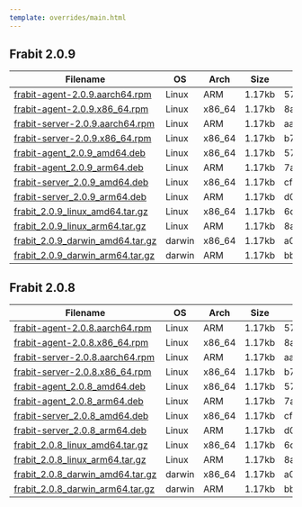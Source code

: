 ```yaml
---
template: overrides/main.html
---
```


## Frabit 2.0.9
| Filename | OS | Arch |Size|SHA256 CheckSum|
|------|------|------|-----|------|
| [frabit-agent-2.0.9.aarch64.rpm](https://github.com/frabits/frabit/releases/download/v2.0.9/frabit-agent-2.0.9.aarch64.rpm)| Linux | ARM | 1.17kb |57fe4c92b29dd81fb80e4d8d2905d0b836f85c8865b3fbabc84ff4cdce1540e4      |
| [frabit-agent-2.0.9.x86_64.rpm](https://github.com/frabits/frabit/releases/download/v2.0.9/frabit-agent-2.0.9.x86_64.rpm)| Linux  | x86_64  | 1.17kb   |8a22f49de9d18155eb64d6f6c9b1c5c5a21b9fc1e3c1613d13e0e396a54c21bc      |
| [frabit-server-2.0.9.aarch64.rpm](https://github.com/frabits/frabit/releases/download/v2.0.9/frabit-server-2.0.9.aarch64.rpm)| Linux   | ARM | 1.17kb  |aa73b68edeff94a717de7fdd350faaf47bbe042ed71017b28982019105f79187      |
| [frabit-server-2.0.9.x86_64.rpm](https://github.com/frabits/frabit/releases/download/v2.0.9/frabit-server-2.0.9.x86_64.rpm)| Linux     |  x86_64    | 1.17kb    |b7ecce01b60569094626f458de2fd9a5acf8d61b8bd425ef59bf6fdfd2972ac6      |
| [frabit-agent_2.0.9_amd64.deb](https://github.com/frabits/frabit/releases/download/v2.0.9/frabit-agent_2.0.9_amd64.deb)| Linux     |  x86_64    | 1.17kb    |57fe4c92b29dd81fb80e4d8d2905d0b836f85c8865b3fbabc84ff4cdce1540e4      |
| [frabit-agent_2.0.9_arm64.deb](https://github.com/frabits/frabit/releases/download/v2.0.9/frabit-agent_2.0.9_arm64.deb)| Linux     |  ARM    | 1.17kb    |7af29e40de045ba700daabcc55c71feda84160a180de6661e87d4d22692399ea      |
| [frabit-server_2.0.9_amd64.deb](https://github.com/frabits/frabit/releases/download/v2.0.9/frabit-server_2.0.9_amd64.deb)| Linux     |  x86_64    | 1.17kb    |cf36371895982f3d7bee954c933c781b9da90e7832d9d0d447311758abd529e7      |
| [frabit-server_2.0.9_arm64.deb](https://github.com/frabits/frabit/releases/download/v2.0.9/frabit-server_2.0.9_arm64.deb)| Linux     |  ARM    | 1.17kb    |d0c4ede976880f65e3245ea7f829ac5445eb7575db0e0516c3807752db5a1fbc      |
| [frabit_2.0.9_linux_amd64.tar.gz](https://github.com/frabits/frabit/releases/download/v2.0.9/frabit_2.0.9_linux_amd64.tar.gz)| Linux     |  x86_64    | 1.17kb    |6d258dacb5d3a786a6b85a029251b8ce8a3b94d2c5be1323a5373a1f8158d944      |
| [frabit_2.0.9_linux_arm64.tar.gz](https://github.com/frabits/frabit/releases/download/v2.0.9/frabit_2.0.9_linux_arm64.tar.gz)| Linux     |  ARM    | 1.17kb    |8a9cb6492f76a27ae3b8618f0c869f2cbdd0abe4c88a1a9dbf0560b80a46cbb1      |
| [frabit_2.0.9_darwin_amd64.tar.gz](https://github.com/frabits/frabit/releases/download/v2.0.9/frabit_2.0.9_darwin_amd64.tar.gz)| darwin     |  x86_64    | 1.17kb    |a0d9e6fc1ecf7d21e51cfb480479191935022ae7169157ce9c2b3aaec06c4ea1      |
| [frabit_2.0.9_darwin_arm64.tar.gz](https://github.com/frabits/frabit/releases/download/v2.0.9/frabit-agent-2.0.9.aarch64.rpm)| darwin     |  ARM    | 1.17kb    |bb74dafe15e958d6a1c264fba75d559d07081ae39b2793e11f5eaab3cd337617      |


## Frabit 2.0.8
| Filename | OS | Arch |Size|SHA256 CheckSum|
|------|------|------|-----|------|
| [frabit-agent-2.0.8.aarch64.rpm](https://github.com/frabits/frabit/releases/download/v2.0.8/frabit-agent-2.0.8.aarch64.rpm)| Linux     |  ARM    | 1.17kb    |57fe4c92b29dd81fb80e4d8d2905d0b836f85c8865b3fbabc84ff4cdce1540e4      |
| [frabit-agent-2.0.8.x86_64.rpm](https://github.com/frabits/frabit/releases/download/v2.0.8/frabit-agent-2.0.8.x86_64.rpm)| Linux     |  x86_64    | 1.17kb    |8a22f49de9d18155eb64d6f6c9b1c5c5a21b9fc1e3c1613d13e0e396a54c21bc      |
| [frabit-server-2.0.8.aarch64.rpm](https://github.com/frabits/frabit/releases/download/v2.0.8/frabit-server-2.0.8.aarch64.rpm)| Linux     |  ARM    | 1.17kb    |aa73b68edeff94a717de7fdd350faaf47bbe042ed71017b28982019105f79187      |
| [frabit-server-2.0.8.x86_64.rpm](https://github.com/frabits/frabit/releases/download/v2.0.8/frabit-server-2.0.8.x86_64.rpm)| Linux     |  x86_64    | 1.17kb    |b7ecce01b60569094626f458de2fd9a5acf8d61b8bd425ef59bf6fdfd2972ac6      |
| [frabit-agent_2.0.8_amd64.deb](https://github.com/frabits/frabit/releases/download/v2.0.8/frabit-agent_2.0.8_amd64.deb)| Linux     |  x86_64    | 1.17kb    |57fe4c92b29dd81fb80e4d8d2905d0b836f85c8865b3fbabc84ff4cdce1540e4      |
| [frabit-agent_2.0.8_arm64.deb](https://github.com/frabits/frabit/releases/download/v2.0.8/frabit-agent_2.0.8_arm64.deb)| Linux     |  ARM    | 1.17kb    |7af29e40de045ba700daabcc55c71feda84160a180de6661e87d4d22692399ea      |
| [frabit-server_2.0.8_amd64.deb](https://github.com/frabits/frabit/releases/download/v2.0.8/frabit-server_2.0.8_amd64.deb)| Linux     |  x86_64    | 1.17kb    |cf36371895982f3d7bee954c933c781b9da90e7832d9d0d447311758abd529e7      |
| [frabit-server_2.0.8_arm64.deb](https://github.com/frabits/frabit/releases/download/v2.0.8/frabit-server_2.0.8_arm64.deb)| Linux     |  ARM    | 1.17kb    |d0c4ede976880f65e3245ea7f829ac5445eb7575db0e0516c3807752db5a1fbc      |
| [frabit_2.0.8_linux_amd64.tar.gz](https://github.com/frabits/frabit/releases/download/v2.0.8/frabit_2.0.8_linux_amd64.tar.gz)| Linux     |  x86_64    | 1.17kb    |6d258dacb5d3a786a6b85a029251b8ce8a3b94d2c5be1323a5373a1f8158d944      |
| [frabit_2.0.8_linux_arm64.tar.gz](https://github.com/frabits/frabit/releases/download/v2.0.8/frabit_2.0.8_linux_arm64.tar.gz)| Linux     |  ARM    | 1.17kb    |8a9cb6492f76a27ae3b8618f0c869f2cbdd0abe4c88a1a9dbf0560b80a46cbb1      |
| [frabit_2.0.8_darwin_amd64.tar.gz](https://github.com/frabits/frabit/releases/download/v2.0.8/frabit_2.0.8_darwin_amd64.tar.gz)| darwin     |  x86_64    | 1.17kb    |a0d9e6fc1ecf7d21e51cfb480479191935022ae7169157ce9c2b3aaec06c4ea1      |
| [frabit_2.0.8_darwin_arm64.tar.gz](https://github.com/frabits/frabit/releases/download/v2.0.8/frabit-agent-2.0.8.aarch64.rpm)| darwin     |  ARM    | 1.17kb    |bb74dafe15e958d6a1c264fba75d559d07081ae39b2793e11f5eaab3cd337617      |









